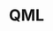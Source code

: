 ---
id: 5
image: qml.jpg
title: QML
description: Quantum Machine Learning.
ref: https://github.com/almtav08/quantum_machine_learning
---